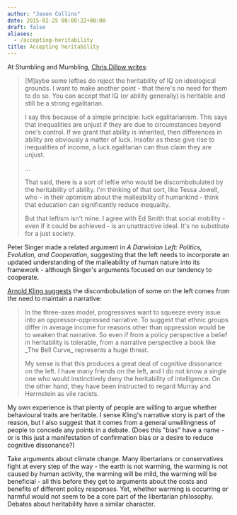 ```yaml
---
author: "Jason Collins"
date: 2015-02-25 08:00:22+00:00
draft: false
aliases:
  - /accepting-heritability
title: Accepting heritability
---
```


At Stumbling and Mumbling, [Chris Dillow writes](http://stumblingandmumbling.typepad.com/stumbling_and_mumbling/2015/02/heritability-the-left.html):


<blockquote>[M]aybe some lefties do reject the heritability of IQ on ideological grounds. I want to make another point - that there's no need for them to do so. You can accept that IQ (or ability generally) is heritable and still be a strong egalitarian.

I say this because of a simple principle: luck egalitarianism. This says that inequalities are unjust if they are due to circumstances beyond one's control. If we grant that ability is inherited, then differences in ability are obviously a matter of luck. Insofar as these give rise to inequalities of income, a luck egalitarian can thus claim they are unjust.

...

That said, there is a sort of leftie who would be discombobulated by the heritability of ability. I'm thinking of that sort, like Tessa Jowell, who - in their optimism about the malleability of humankind - think that education can significantly reduce inequality.

But that leftism isn't mine. I agree with Ed Smith that social mobility - even if it could be achieved - is an unattractive ideal. It's no substitute for a just society.</blockquote>


Peter Singer made a related argument in *A Darwinian Left: Politics, Evolution, and Cooperation*, suggesting that the left needs to incorporate an updated understanding of the malleability of human nature into its framework - although Singer's arguments focused on our tendency to cooperate.

[Arnold Kling suggests](http://www.arnoldkling.com/blog/heritability-left-and-right/) the discombobulation of some on the left comes from the need to maintain a narrative:


<blockquote>In the three-axes model, progressives want to squeeze every issue into an oppressor-oppressed narrative. To suggest that ethnic groups differ in average income for reasons other than oppression would be to weaken that narrative. So even if from a policy perspective a belief in heritability is tolerable, from a narrative perspective a book like _The Bell Curve_ represents a huge threat.

My sense is that this produces a great deal of cognitive dissonance on the left. I have many friends on the left, and I do not know a single one who would instinctively deny the heritability of intelligence. On the other hand, they have been instructed to regard Murray and Herrnstein as vile racists.</blockquote>


My own experience is that plenty of people are willing to argue whether behavioural traits are heritable. I sense Kling's narrative story is part of the reason, but I also suggest that it comes from a general unwillingness of people to concede any points in a debate. (Does this "bias" have a name - or is this just a manifestation of confirmation bias or a desire to reduce cognitive dissonance?)

Take arguments about climate change. Many libertarians or conservatives fight at every step of the way - the earth is not warming, the warming is not caused by human activity, the warming will be mild, the warming will be beneficial - all this before they get to arguments about the costs and benefits of different policy responses. Yet, whether warming is occurring or harmful would not seem to be a core part of the libertarian philosophy. Debates about heritability have a similar character.
